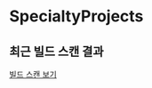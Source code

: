 # SpecialtyProjects


## 최근 빌드 스캔 결과
[빌드 스캔 보기](https://github.com/songyuheon98/SpecialtyProjects/actions/runs/6312251897/attempts/1#summary-17137915541)

![]()
